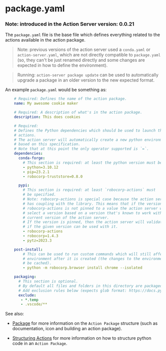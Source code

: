 # package.yaml

### Note: introduced in the Action Server version: 0.0.21

The `package.yaml` file is the base file which defines everything related to the
actions available in the action package.

> Note: previous versions of the action server used a `conda.yaml` or `action-server.yaml`,
> which are not directly compatible to `package.yaml` (so, they can't be just renamed
> directly and some changes are expected in how to define the environment).

> Running: `action-server package update` can be used to automatically
> upgrade a package in an older version to the new expected format.

An example `package.yaml` would be something as:

```yaml
    # Required: Defines the name of the action package.
    name: My awesome cookie maker

    # Required: A description of what's in the action package.
    description: This does cookies

    # Required:
    # Defines the Python dependencies which should be used to launch the
    # actions.
    # The action server will automatically create a new python environment
    # based on this specification.
    # Note that at this point the only operator supported is `=`.
    dependencies:
      conda-forge:
        # This section is required: at least the python version must be specified.
        - python=3.10.12
        - pip=23.2.1
        - robocorp-truststore=0.8.0

      pypi:
        # This section is required: at least `robocorp-actions` must
        # be specified.
        # Note: robocorp-actions is special case because the action server
        # has coupling with the library. This means that if the version of
        # robocorp-actions is not pinned to a value the action server will
        # select a version based on a version that's known to work with the
        # current version of the action server.
        # If the version is pinned, then the action server will validate
        # if the given version can be used with it.
        - robocorp-actions
        - robocorp=1.4.3
        - pytz=2023.3

    post-install:
        # This can be used to run custom commands which will still affect the
        # environment after it is created (the changes to the environment will
        # be cached).
        - python -m robocorp.browser install chrome --isolated

    packaging:
      # This section is optional.
      # By default all files and folders in this directory are packaged when uploaded.
      # Add exclusion rules below (expects glob format: https://docs.python.org/3/library/glob.html)
      exclude:
       - *.temp
       - .vscode/**
```

See also:

- [Package](./06-package.md) for more information on the `Action Package` structure (such as documentation, icon and building an action package).

- [Structuring Actions](./09-structuring-actions.md) for more information on how to structure python code in an `Action Package`.
